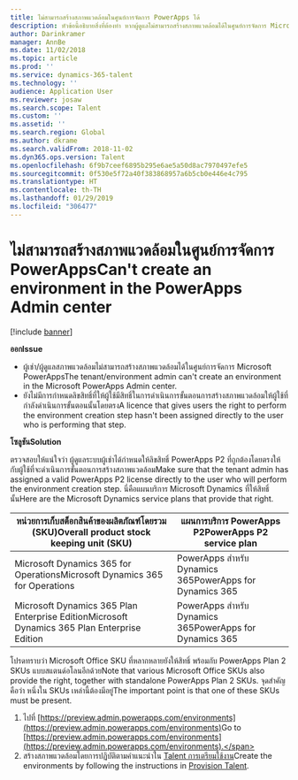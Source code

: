 ```yaml
---
title: ไม่สามารถสร้างสภาพแวดล้อมในศูนย์การจัดการ PowerApps ได้
description: หัวข้อนี้อธิบายสิ่งที่ต้องทำ หากผู้ดูแลไม่สามารถสร้างสภาพแวดล้อมได้ในศูนย์การจัดการ Microsoft PowerApps
author: Darinkramer
manager: AnnBe
ms.date: 11/02/2018
ms.topic: article
ms.prod: ''
ms.service: dynamics-365-talent
ms.technology: ''
audience: Application User
ms.reviewer: josaw
ms.search.scope: Talent
ms.custom: ''
ms.assetid: ''
ms.search.region: Global
ms.author: dkrame
ms.search.validFrom: 2018-11-02
ms.dyn365.ops.version: Talent
ms.openlocfilehash: 6f9b7ceef6895b295e6ae5a50d8ac7970497efe5
ms.sourcegitcommit: 0f530e5f72a40f383868957a6b5cb0e446e4c795
ms.translationtype: HT
ms.contentlocale: th-TH
ms.lasthandoff: 01/29/2019
ms.locfileid: "306477"
---
```

# <a name="cant-create-an-environment-in-the-powerapps-admin-center"></a><span data-ttu-id="5185d-103">ไม่สามารถสร้างสภาพแวดล้อมในศูนย์การจัดการ PowerApps</span><span class="sxs-lookup"><span data-stu-id="5185d-103">Can't create an environment in the PowerApps Admin center</span></span>

[!include [banner](includes/banner.md)]

<span data-ttu-id="5185d-104">**ออก**</span><span class="sxs-lookup"><span data-stu-id="5185d-104">**Issue**</span></span>

- <span data-ttu-id="5185d-105">ผู้เช่า/ผู้ดูแลสภาพแวดล้อมไม่สามารถสร้างสภาพแวดล้อมได้ในศูนย์การจัดการ Microsoft PowerApps</span><span class="sxs-lookup"><span data-stu-id="5185d-105">The tenant/environment admin can't create an environment in the Microsoft PowerApps Admin center.</span></span>
- <span data-ttu-id="5185d-106">ยังไม่มีการกำหนดลิขสิทธิ์ที่ให้ผู้ใช้มีสิทธิ์ในการดำเนินการขั้นตอนการสร้างสภาพแวดล้อมให้ผู้ใช้ที่กำลังดำเนินการขั้นตอนนั้นโดยตรง</span><span class="sxs-lookup"><span data-stu-id="5185d-106">A licence that gives users the right to perform the environment creation step hasn't been assigned directly to the user who is performing that step.</span></span>

<span data-ttu-id="5185d-107">**โซลูชัน**</span><span class="sxs-lookup"><span data-stu-id="5185d-107">**Solution**</span></span>

<span data-ttu-id="5185d-108">ตรวจสอบให้แน่ใจว่า ผู้ดูแลระบบผู้เช่าได้กำหนดให้ลิขสิทธิ์ PowerApps P2 ที่ถูกต้องโดยตรงให้กับผู้ใช้ที่จะดำเนินการขั้นตอนการสร้างสภาพแวดล้อม</span><span class="sxs-lookup"><span data-stu-id="5185d-108">Make sure that the tenant admin has assigned a valid PowerApps P2 license directly to the user who will perform the environment creation step.</span></span> <span data-ttu-id="5185d-109">นี่คือแผนบริการ Microsoft Dynamics ที่ให้สิทธิ์นั้น</span><span class="sxs-lookup"><span data-stu-id="5185d-109">Here are the Microsoft Dynamics service plans that provide that right.</span></span>

| <span data-ttu-id="5185d-110">หน่วยการเก็บสต็อกสินค้าของผลิตภัณฑ์โดยรวม (SKU)</span><span class="sxs-lookup"><span data-stu-id="5185d-110">Overall product stock keeping unit (SKU)</span></span>       | <span data-ttu-id="5185d-111">แผนการบริการ PowerApps P2</span><span class="sxs-lookup"><span data-stu-id="5185d-111">PowerApps P2 service plan</span></span>  |
|------------------------------------------------|----------------------------|
| <span data-ttu-id="5185d-112">Microsoft Dynamics 365 for Operations</span><span class="sxs-lookup"><span data-stu-id="5185d-112">Microsoft Dynamics 365 for Operations</span></span>          | <span data-ttu-id="5185d-113">PowerApps สำหรับ Dynamics 365</span><span class="sxs-lookup"><span data-stu-id="5185d-113">PowerApps for Dynamics 365</span></span> |
| <span data-ttu-id="5185d-114">Microsoft Dynamics 365 Plan Enterprise Edition</span><span class="sxs-lookup"><span data-stu-id="5185d-114">Microsoft Dynamics 365 Plan Enterprise Edition</span></span> | <span data-ttu-id="5185d-115">PowerApps สำหรับ Dynamics 365</span><span class="sxs-lookup"><span data-stu-id="5185d-115">PowerApps for Dynamics 365</span></span> |

<span data-ttu-id="5185d-116">โปรดทราบว่า Microsoft Office SKU ที่หลากหลายยังให้สิทธิ์ พร้อมกับ PowerApps Plan 2 SKUs แบบสแตนด์อโลนอีกด้วย</span><span class="sxs-lookup"><span data-stu-id="5185d-116">Note that various Microsoft Office SKUs also provide the right, together with standalone PowerApps Plan 2 SKUs.</span></span> <span data-ttu-id="5185d-117">จุดสำคัญคือว่า หนึ่งใน SKUs เหล่านี้ต้องมีอยู่</span><span class="sxs-lookup"><span data-stu-id="5185d-117">The important point is that one of these SKUs must be present.</span></span>

1. <span data-ttu-id="5185d-118">ไปที่ [https://preview.admin.powerapps.com/environments](https://preview.admin.powerapps.com/environments)</span><span class="sxs-lookup"><span data-stu-id="5185d-118">Go to [https://preview.admin.powerapps.com/environments](https://preview.admin.powerapps.com/environments).</span></span>
2. <span data-ttu-id="5185d-119">สร้างสภาพแวดล้อมโดยการปฏิบัติตามคำแนะนำใน [Talent การเตรียมใช้งาน](https://docs.microsoft.com/en-us/dynamics365/unified-operations/talent/provisioning-talent)</span><span class="sxs-lookup"><span data-stu-id="5185d-119">Create the environments by following the instructions in [Provision Talent](https://docs.microsoft.com/en-us/dynamics365/unified-operations/talent/provisioning-talent).</span></span>
